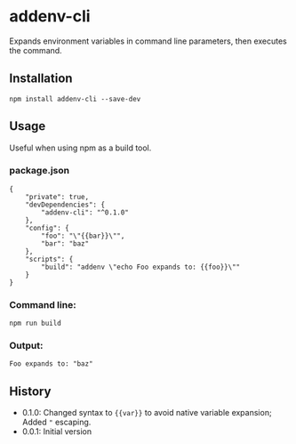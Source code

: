 # addenv-cli
Expands environment variables in command line parameters, then executes the command.

## Installation

```
npm install addenv-cli --save-dev
```

## Usage

Useful when using npm as a build tool.

### package.json
```
{
	"private": true,
	"devDependencies": {
		"addenv-cli": "^0.1.0"
	},
	"config": {
		"foo": "\"{{bar}}\"",
		"bar": "baz"
	},
	"scripts": {
		"build": "addenv \"echo Foo expands to: {{foo}}\""
	}
}
```
### Command line:
```
npm run build
```
### Output:
```
Foo expands to: "baz"
```
## History

- 0.1.0: Changed syntax to `{{var}}` to avoid native variable expansion;
  Added `"` escaping.
- 0.0.1: Initial version